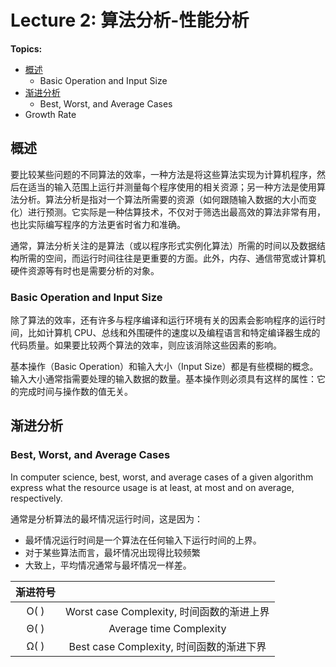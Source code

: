 # Lecture 2: 算法分析-性能分析

**Topics:**

- [概述](#概述20231103)
  - Basic Operation and Input Size 
- [渐进分析](#渐进分析20231101)
  - Best, Worst, and Average Cases
- Growth Rate

<a name = "概述20231103">

## 概述

要比较某些问题的不同算法的效率，一种方法是将这些算法实现为计算机程序，然后在适当的输入范围上运行并测量每个程序使用的相关资源；另一种方法是使用算法分析。算法分析是指对一个算法所需要的资源（如何跟随输入数据的大小而变化）进行预测。它实际是一种估算技术，不仅对于筛选出最高效的算法非常有用，也比实际编写程序的方法更省时省力和准确。

通常，算法分析关注的是算法（或以程序形式实例化算法）所需的时间以及数据结构所需的空间，而运行时间往往是更重要的方面。此外，内存、通信带宽或计算机硬件资源等有时也是需要分析的对象。

### Basic Operation and Input Size

除了算法的效率，还有许多与程序编译和运行环境有关的因素会影响程序的运行时间，比如计算机 CPU、总线和外围硬件的速度以及编程语言和特定编译器生成的代码质量。如果要比较两个算法的效率，则应该消除这些因素的影响。

基本操作（Basic Operation）和输入大小（Input Size）都是有些模糊的概念。输入大小通常指需要处理的输入数据的数量。基本操作则必须具有这样的属性：它的完成时间与操作数的值无关。

<a name = "渐进分析20231101">

## 渐进分析

### Best, Worst, and Average Cases

In computer science, best, worst, and average cases of a given algorithm express what the resource usage is at least, at most and on average, respectively. 

通常是分析算法的最坏情况运行时间，这是因为：

- 最坏情况运行时间是一个算法在任何输入下运行时间的上界。
- 对于某些算法而言，最坏情况出现得比较频繁
- 大致上，平均情况通常与最坏情况一样差。

|渐进符号||
|:---:|:---:|
|O( )|Worst case Complexity, 时间函数的渐进上界|
|Θ( )|Average time Complexity|
|Ω( )|Best case Complexity, 时间函数的渐进下界|



